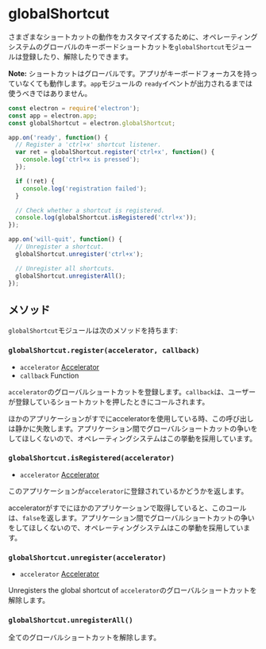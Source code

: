 # globalShortcut

さまざまなショートカットの動作をカスタマイズするために、オペレーティングシステムのグローバルのキーボードショートカットを`globalShortcut`モジュールは登録したり、解除したりできます。

**Note:** ショートカットはグローバルです。アプリがキーボードフォーカスを持っていなくても動作します。`app`モジュールの `ready`イベントが出力されるまでは使うべきではありません。

```javascript
const electron = require('electron');
const app = electron.app;
const globalShortcut = electron.globalShortcut;

app.on('ready', function() {
  // Register a 'ctrl+x' shortcut listener.
  var ret = globalShortcut.register('ctrl+x', function() {
    console.log('ctrl+x is pressed');
  });

  if (!ret) {
    console.log('registration failed');
  }

  // Check whether a shortcut is registered.
  console.log(globalShortcut.isRegistered('ctrl+x'));
});

app.on('will-quit', function() {
  // Unregister a shortcut.
  globalShortcut.unregister('ctrl+x');

  // Unregister all shortcuts.
  globalShortcut.unregisterAll();
});
```

## メソッド

`globalShortcut`モジュールは次のメソッドを持ちます:

### `globalShortcut.register(accelerator, callback)`

* `accelerator` [Accelerator](accelerator.md)
* `callback` Function

`accelerator`のグローバルショートカットを登録します。`callback`は、ユーザーが登録しているショートカットを押したときにコールされます。

ほかのアプリケーションがすでにacceleratorを使用している時、この呼び出しは静かに失敗します。アプリケーション間でグローバルショートカットの争いをしてほしくないので、オペレーティングシステムはこの挙動を採用しています。

### `globalShortcut.isRegistered(accelerator)`

* `accelerator` [Accelerator](accelerator.md)

このアプリケーションが`accelerator`に登録されているかどうかを返します。

acceleratorがすでにほかのアプリケーションで取得していると、このコールは、`false`を返します。アプリケーション間でグローバルショートカットの争いをしてほしくないので、オペレーティングシステムはこの挙動を採用しています。

### `globalShortcut.unregister(accelerator)`

* `accelerator` [Accelerator](accelerator.md)

Unregisters the global shortcut of `accelerator`のグローバルショートカットを解除します。

### `globalShortcut.unregisterAll()`

全てのグローバルショートカットを解除します。
